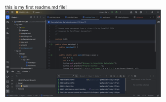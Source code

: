 <!---
this is my first readme.md file!
-->
this is my first readme.md file!
![Alt Text](https://github.com/CoderGirl007/COMP3111LEx/blob/master/COMP3111_Lab1_SS.png?raw=true "Title")
